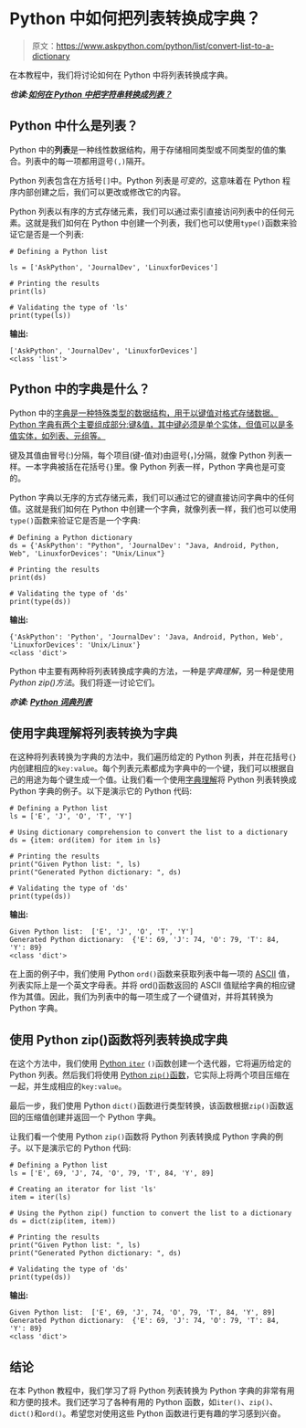 # Python 中如何把列表转换成字典？

> 原文：<https://www.askpython.com/python/list/convert-list-to-a-dictionary>

在本教程中，我们将讨论如何在 Python 中将列表转换成字典。

***也读:[如何在 Python 中把字符串转换成列表？](https://www.askpython.com/python/string/convert-string-to-list-in-python)***

## **Python 中什么是列表？**

Python 中的**列表**是一种线性数据结构，用于存储相同类型或不同类型的值的集合。列表中的每一项都用逗号`(,)`隔开。

Python 列表包含在方括号`[]`中。Python 列表是*可变的*，这意味着在 Python 程序内部创建之后，我们可以更改或修改它的内容。

Python 列表以有序的方式存储元素，我们可以通过索引直接访问列表中的任何元素。这就是我们如何在 Python 中创建一个列表，我们也可以使用`type()`函数来验证它是否是一个列表:

```
# Defining a Python list

ls = ['AskPython', 'JournalDev', 'LinuxforDevices']

# Printing the results
print(ls)

# Validating the type of 'ls'
print(type(ls))

```

**输出:**

```
['AskPython', 'JournalDev', 'LinuxforDevices']
<class 'list'>

```

## **Python 中的字典是什么？**

Python 中的[字典是一种特殊类型的数据结构，用于以键值对格式存储数据。Python 字典有两个主要组成部分:键&值，其中键必须是单个实体，但值可以是多值实体，如列表、元组等。](https://www.askpython.com/python/dictionary/python-dictionary-dict-tutorial)

键及其值由冒号(:)分隔，每个项目(键-值对)由逗号(，)分隔，就像 Python 列表一样。一本字典被括在花括号`{}`里。像 Python 列表一样，Python 字典也是可变的。

Python 字典以无序的方式存储元素，我们可以通过它的键直接访问字典中的任何值。这就是我们如何在 Python 中创建一个字典，就像列表一样，我们也可以使用`type()`函数来验证它是否是一个字典:

```
# Defining a Python dictionary
ds = {'AskPython': "Python", 'JournalDev': "Java, Android, Python, Web", 'LinuxforDevices': "Unix/Linux"}

# Printing the results
print(ds)

# Validating the type of 'ds'
print(type(ds))

```

**输出:**

```
{'AskPython': 'Python', 'JournalDev': 'Java, Android, Python, Web', 'LinuxforDevices': 'Unix/Linux'}
<class 'dict'>

```

Python 中主要有两种将列表转换成字典的方法，一种是*字典理解*，另一种是使用 *Python zip()方法*。我们将逐一讨论它们。

***亦读: [Python 词典列表](https://www.askpython.com/python/list/list-of-dictionaries)***

## **使用字典理解将列表转换为字典**

在这种将列表转换为字典的方法中，我们遍历给定的 Python 列表，并在花括号`{}`内创建相应的`key:value`。每个列表元素都成为字典中的一个键，我们可以根据自己的用途为每个键生成一个值。让我们看一个使用[字典理解](https://www.askpython.com/python/dictionary/python-dictionary-comprehension)将 Python 列表转换成 Python 字典的例子。以下是演示它的 Python 代码:

```
# Defining a Python list
ls = ['E', 'J', 'O', 'T', 'Y']

# Using dictionary comprehension to convert the list to a dictionary
ds = {item: ord(item) for item in ls}

# Printing the results
print("Given Python list: ", ls)
print("Generated Python dictionary: ", ds)

# Validating the type of 'ds'
print(type(ds))

```

**输出:**

```
Given Python list:  ['E', 'J', 'O', 'T', 'Y']
Generated Python dictionary:  {'E': 69, 'J': 74, 'O': 79, 'T': 84, 'Y': 89}
<class 'dict'>

```

在上面的例子中，我们使用 Python `ord()`函数来获取列表中每一项的 [ASCII](https://www.askpython.com/python/built-in-methods/python-ascii-function) 值，列表实际上是一个英文字母表。并将 ord()函数返回的 ASCII 值赋给字典的相应键作为其值。因此，我们为列表中的每一项生成了一个键值对，并将其转换为 Python 字典。

## **使用 Python zip()函数将列表转换成字典**

在这个方法中，我们使用 [Python `iter`](https://www.askpython.com/python/python-iter-function) `()`函数创建一个迭代器，它将遍历给定的 Python 列表。然后我们将使用 [Python `zip()`函数](https://www.askpython.com/python/built-in-methods/python-zip-function)，它实际上将两个项目压缩在一起，并生成相应的`key:value`。

最后一步，我们使用 Python `dict()`函数进行类型转换，该函数根据`zip()`函数返回的压缩值创建并返回一个 Python 字典。

让我们看一个使用 Python `zip()`函数将 Python 列表转换成 Python 字典的例子。以下是演示它的 Python 代码:

```
# Defining a Python list
ls = ['E', 69, 'J', 74, 'O', 79, 'T', 84, 'Y', 89]

# Creating an iterator for list 'ls'
item = iter(ls)

# Using the Python zip() function to convert the list to a dictionary
ds = dict(zip(item, item))

# Printing the results
print("Given Python list: ", ls)
print("Generated Python dictionary: ", ds)

# Validating the type of 'ds'
print(type(ds))

```

**输出:**

```
Given Python list:  ['E', 69, 'J', 74, 'O', 79, 'T', 84, 'Y', 89]
Generated Python dictionary:  {'E': 69, 'J': 74, 'O': 79, 'T': 84, 'Y': 89}
<class 'dict'>

```

## **结论**

在本 Python 教程中，我们学习了将 Python 列表转换为 Python 字典的非常有用和方便的技术。我们还学习了各种有用的 Python 函数，如`iter()`、`zip()`、`dict()`和`ord()`。希望您对使用这些 Python 函数进行更有趣的学习感到兴奋。